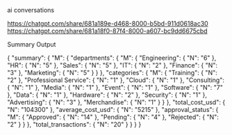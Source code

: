 ai conversations

https://chatgpt.com/share/681a189e-d468-8000-b5bd-911d0618ac30
https://chatgpt.com/share/681a18f0-87f4-8000-a607-bc9dd6675cbd



Summary Output

{
  "summary": {
    "M": {
      "departments": {
        "M": {
          "Engineering": {
            "N": "6"
          },
          "HR": {
            "N": "5"
          },
          "Sales": {
            "N": "5"
          },
          "IT": {
            "N": "2"
          },
          "Finance": {
            "N": "3"
          },
          "Marketing": {
            "N": "5"
          }
        }
      },
      "categories": {
        "M": {
          "Training": {
            "N": "2"
          },
          "Professional Service": {
            "N": "1"
          },
          "Cloud": {
            "N": "1"
          },
          "Consulting": {
            "N": "1"
          },
          "Media": {
            "N": "1"
          },
          "Event": {
            "N": "1"
          },
          "Software": {
            "N": "7"
          },
          "Data": {
            "N": "1"
          },
          "Hardware": {
            "N": "2"
          },
          "Security": {
            "N": "1"
          },
          "Advertising": {
            "N": "3"
          },
          "Merchandise": {
            "N": "1"
          }
        }
      },
      "total_cost_usd": {
        "N": "104300"
      },
      "average_cost_usd": {
        "N": "5215"
      },
      "approval_status": {
        "M": {
          "Approved": {
            "N": "14"
          },
          "Pending": {
            "N": "4"
          },
          "Rejected": {
            "N": "2"
          }
        }
      },
      "total_transactions": {
        "N": "20"
      }
    }
  }
}
